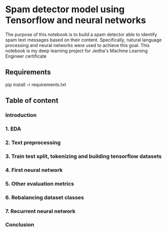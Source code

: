# Spam detector model using Tensorflow and neural networks
The purpose of this notebook is to build a spam detector able to identify spam text messages based on their content.
Specifically, natural language processing and neural networks were used to achieve this goal.
This notebook is my deep learning project for Jedha's Machine Learning Engineer certificate 

## Requirements
pip install -r requirements.txt

## Table of content
### Introduction
### 1. EDA
### 2. Text preprocessing
### 3. Train test split, tokenizing and building tensorflow datasets
### 4. First neural network
### 5. Other evaluation metrics
### 6. Rebalancing dataset classes
### 7. Recurrent neural network
### Conclusion
